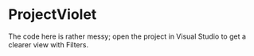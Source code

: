 # ProjectViolet

The code here is rather messy; open the project in Visual Studio to get a clearer view with Filters.
